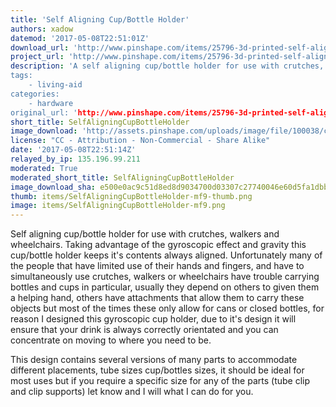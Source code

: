 ```yaml
---
title: 'Self Aligning Cup/Bottle Holder'
authors: xadow
datemod: '2017-05-08T22:51:01Z'
download_url: 'http://www.pinshape.com/items/25796-3d-printed-self-aligning-cupbottle-holder/download/25796'
project_url: 'http://www.pinshape.com/items/25796-3d-printed-self-aligning-cupbottle-holder'
description: 'A self aligning cup/bottle holder for use with crutches, walkers and wheelchairs.
tags:
    - living-aid
categories:
    - hardware
original_url: 'http://www.pinshape.com/items/25796-3d-printed-self-aligning-cupbottle-holder'
short_title: SelfAligningCupBottleHolder
image_download: 'http://assets.pinshape.com/uploads/image/file/100038/container_self-aligning-cup-bottle-holder-3d-printing-100038.jpg'
license: "CC - Attribution - Non-Commercial - Share Alike"
date: '2017-05-08T22:51:14Z'
relayed_by_ip: 135.196.99.211
moderated: True
moderated_short_title: SelfAligningCupBottleHolder
image_download_sha: e500e0ac9c51d8ed8d9034700d03307c27740046e60d5fa1dbba2720fcdd71d8
thumb: items/SelfAligningCupBottleHolder-mf9-thumb.png
image: items/SelfAligningCupBottleHolder-mf9.png
---
```

Self aligning cup/bottle holder for use with crutches, walkers and wheelchairs. Taking advantage of the gyroscopic effect and gravity this cup/bottle holder keeps it's contents always aligned. Unfortunately many of the people that have limited use of their hands and fingers, and have to simultaneously use crutches, walkers or wheelchairs have trouble carrying bottles and cups in particular, usually they depend on others to given them a helping hand, others have attachments that allow them to carry these objects but most of the times these only allow for cans or closed bottles, for reason I designed this gyroscopic cup holder, due to it's design it will ensure that your drink is always correctly orientated and you can concentrate on moving to where you need to be.

This design contains several versions of many parts to accommodate different placements, tube sizes cup/bottles sizes, it should be ideal for most uses but if you require a specific size for any of the parts (tube clip and clip supports) let know and I will what I can do for you.